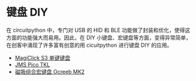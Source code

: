 # 键盘 DIY

在 circuitpython 中，专门对 USB 的 HID 和 BLE 功能做了封装和优化，使得这方面的功能强大而易用。因此，在 DIY 小键盘、宏键盘等方面，变得异常简单，在创客中涌现了许多富有创意的用 cicuitpython 进行键盘 DIY 的应用。

- [MagiClick S3 单键键盘](magiclick-s3单键键盘/readme.md)
- [JMS Pico TKL](由circuitpython和kmk驱动的树莓派pico键盘/readme.md)
- [磁吸组合宏键盘 Ocreeb MK2](磁吸组合宏键盘ocreebmk2/readme.md)